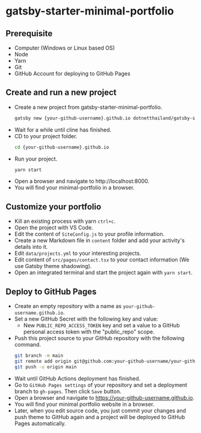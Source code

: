 # gatsby-starter-minimal-portfolio

## Prerequisite
- Computer (Windows or Linux based OS)
- Node
- Yarn
- Git
- GitHub Account for deploying to GitHub Pages 

## Create and run a new project
- Create a new project from gatsby-starter-minimal-portfolio.
  ```sh
  gatsby new {your-github-username}.github.io dotnetthailand/gatsby-starter-minimal-portfolio
  ```
- Wait for a while until cline has finished.
- CD to your project folder.
  ```sh
  cd {your-github-username}.github.io
  ```
- Run your project.
  ```sh
  yarn start
  ```
- Open a browser and navigate to http://localhost:8000.
- You will find your minimal-portfolio in a browser.

## Customize your portfolio
- Kill an existing process with yarn `ctrl+c`.
- Open the project with VS Code.
- Edit the content of `SiteConfig.js` to your profile information.
- Create a new Markdown file in `content` folder and add your activity's details into it.
- Edit `data/projects.yml` to your interesting projects.
- Edit content of `src/pages/contact.tsx` to your contact information (We use Gatsby theme shadowing).
- Open an integrated terminal and start the project again with `yarn start`.

## Deploy to GitHub Pages
- Create an empty repository with a name as `your-github-username.github.io`.
- Set a new GitHub Secret with the following key and value:
  - New `PUBLIC_REPO_ACCESS_TOKEN` key and set a value to a GitHub personal access token with the "public_repo" scope.
- Push this project source to your GitHub repository with the following command.
  ```sh
  git branch -m main
  git remote add origin git@github.com:your-github-username/your-github-username.github.io.git
  git push -u origin main
  ```
- Wait until GitHub Actions deployment has finished.
- Go to `GitHub Pages settings` of your repository and set a deployment branch to `gh-pages`. Then click `Save` button.
- Open a browser and navigate to https://your-github-username.github.io.
- You will find your minimal portfolio website in a browser.
- Later, when you edit source code, you just commit your changes and push theme to GitHub again 
  and a project will be deployed to GitHub Pages automatically.
